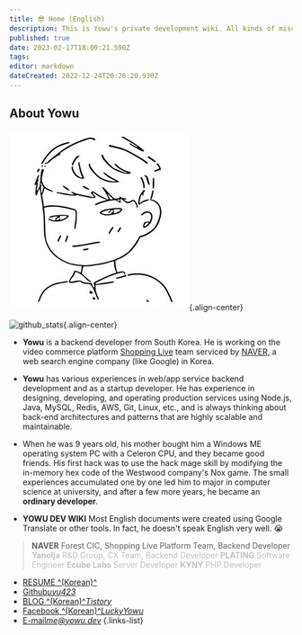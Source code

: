 ```yaml
---
title: 😎 Home (English)
description: This is Yowu's private development wiki. All kinds of miscellaneous documents are created.
published: true
date: 2023-02-17T18:00:21.590Z
tags: 
editor: markdown
dateCreated: 2022-12-24T20:26:20.930Z
---
```


## About Yowu

![yowu-white-trans.png](/yowu-white-trans.png){.align-center}

![github_stats](https://github-readme-stats.vercel.app/api?username=uyu423&show_icons=true&count_private=true){.align-center}

- **Yowu** is a backend developer from South Korea. He is working on the video commerce platform [Shopping Live](https://shoppinglive.naver.com) team serviced by [NAVER](https://navercorp.com/en), a web search engine company (like Google) in Korea.

- **Yowu** has various experiences in web/app service backend development and as a startup developer. He has experience in designing, developing, and operating production services using Node.js, Java, MySQL, Redis, AWS, Git, Linux, etc., and is always thinking about back-end architectures and patterns that are highly scalable and maintainable.

- When he was 9 years old, his mother bought him a Windows ME operating system PC with a Celeron CPU, and they became good friends. His first hack was to use the hack mage skill by modifying the in-memory hex code of the Westwood company's Nox game. The small experiences accumulated one by one led him to major in computer science at university, and after a few more years, he became an **ordinary developer**.

- **YOWU DEV WIKI** Most English documents were created using Google Translate or other tools. In fact, he doesn't speak English very well. 😭

> **NAVER** Forest CIC, Shopping Live Platform Team, Backend Developer
> <span style="color:silver;">**Yanolja** R&D Group, CX Team, Backend Developer</span>
> <span style="color:silver;">**PLATING** Software Engineer</span>
> <span style="color:silver;">**Ecube Labs** Server Developer</span>
> <span style="color:silver;">**KYNY** PHP Developer</span>

- [RESUME ^(Korean)^](https://resume.yowu.dev)
- [Github*uyu423*](https://github.com/uyu423)
- [BLOG ^(Korean)^*Tistory*](https://luckyyowu.tistory.com)
- [Facebook ^(Korean)^*LuckyYowu*](https://facebook.com/luckyyowu)
- [E-mail*me@yowu.dev*](mailto:me@yowu.dev)
{.links-list}